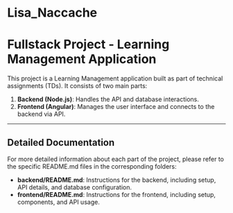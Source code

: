 # Lisa_Naccache

# Fullstack Project - Learning Management Application

This project is a Learning Management application built as part of technical assignments (TDs). It consists of two main parts:

1. **Backend (Node.js)**: Handles the API and database interactions.
2. **Frontend (Angular)**: Manages the user interface and connects to the backend via API.

---

## Detailed Documentation

For more detailed information about each part of the project, please refer to the specific README.md files in the corresponding folders:

- **backend/README.md**: Instructions for the backend, including setup, API details, and database configuration.
- **frontend/README.md**: Instructions for the frontend, including setup, components, and API usage.